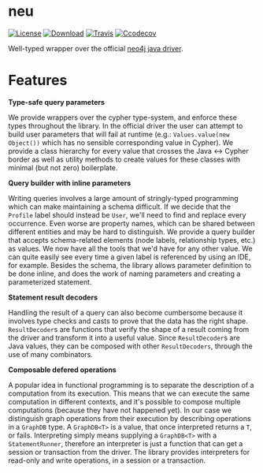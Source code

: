 # neu
[![License](https://img.shields.io/badge/License-Apache%202.0-blue.svg)](https://opensource.org/licenses/Apache-2.0)
[![Download](https://api.bintray.com/packages/fredhonorio-com/maven/neu/images/download.svg)](https://bintray.com/fredhonorio-com/maven/neu/_latestVersion)
[![Travis](https://travis-ci.org/fredshonorio/neu.svg?branch=master)](https://travis-ci.org/fredshonorio/neu)
[![Ccodecov](https://codecov.io/gh/fredshonorio/neu/branch/master/graph/badge.svg)](https://codecov.io/gh/fredshonorio/neu)

Well-typed wrapper over the official [neo4j java driver](https://github.com/neo4j/neo4j-java-driver).


# Features

__Type-safe query parameters__

We provide wrappers over the cypher type-system, and enforce these types throughout the library. In the official driver
the user can attempt to build user parameters that will fail at runtime (e.g.: `Values.value(new Object())` which has
no sensible corresponding value in Cypher). We provide a class hierarchy for every value that crosses the Java <-> Cypher
border as well as utility methods to create values for these classes with minimal (but not zero) boilerplate.

__Query builder with inline parameters__

Writing queries involves a large amount of stringly-typed programming which can make maintaining a schema difficult.
If we decide that the `Profile` label should instead be `User`, we'll need to find and replace every occurrence. Even
worse are property names, which can be shared between different entities and may be hard to distinguish.
We provide a query builder that accepts schema-related elements (node labels, relationship types, etc.) as values. We now have
all the tools that we'd have for any other value. We can quite easily see every time a given label is referenced by using
an IDE, for example.
Besides the schema, the library allows parameter definition to be done inline, and does the work of naming parameters
and creating a parameterized statement.

__Statement result decoders__

Handling the result of a query can also become cumbersome because it involves type checks and casts
to prove that the data has the right shape. `ResultDecoder`s are functions that verify the
shape of a result coming from the driver and transform it into a useful value.
Since `ResultDecoder`s are Java values, they can be composed with other `ResultDecoders`,
through the use of many combinators.

__Composable defered operations__

A popular idea in functional programming is to separate the description of a
computation from its execution. This means that we can execute the same computation
in different contexts, and it's possible to compose multiple computations (because they
have not happened yet). In our case we distinguish graph operations from
their execution by describing operations in a `GraphDB` type. A `GraphDB<T>` is
a value, that once interpreted returns a `T`, or fails. Interpreting simply means supplying a
`GraphDB<T>` with a `StatementRunner`, therefore an interpreter is just a function that can
get a session or transaction from the driver. The library provides interpreters for read-only and write operations, in a
session or a transaction.
